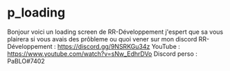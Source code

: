 # p_loading
Bonjour voici un loading screen de RR-Développement j'espert que sa vous plairera si vous avais des prôbleme ou quoi vener sur mon discord  RR-Développement : https://discord.gg/9NSRKGu34z  YouTube : https://www.youtube.com/watch?v=sNw_EdhrDVo  Discord perso : PaBLO#7402

